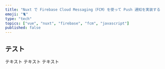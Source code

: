 ```yaml
---
title: "Nuxt で Firebase Cloud Messaging（FCM）を使って Push 通知を実装する"
emoji: "🐈"
type: "tech"
topics: ["vue", "nuxt", "firebase", "fcm", "javascript"]
published: false
---
```


## テスト

テキスト テキスト テキスト

